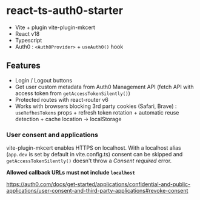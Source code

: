 # react-ts-auth0-starter

- Vite + plugin vite-plugin-mkcert
- React v18
- Typescript
- Auth0 : `<Auth0Provider>` + `useAuth0()` hook

## Features

- Login / Logout buttons
- Get user custom metadata from Auth0 Management API (fetch API with access token from `getAccessTokenSilently()`)
- Protected routes with react-router v6
- Works with browsers blocking 3rd party cookies (Safari, Brave) : `useRefhesTokens` props + refresh token rotation + automatic reuse detection + cache location -> localStorage

### User consent and applications

vite-plugin-mkcert enables HTTPS on localhost. With a localhost alias (`app.dev` is set by default in vite.config.ts) consent can be skipped and `getAccessTokenSilently()` doesn't throw a _Consent required_ error.

**Allowed callback URLs must not include `localhost`**

<https://auth0.com/docs/get-started/applications/confidential-and-public-applications/user-consent-and-third-party-applications#revoke-consent>
